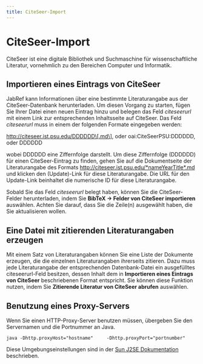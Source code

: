 ```yaml
---
title: CiteSeer-Import
---
```


# CiteSeer-Import

CiteSeer ist eine digitale Bibliothek und Suchmaschine für wissenschaftliche Literatur, vornehmlich zu den Bereichen Computer und Informatik.

## Importieren eines Eintrags von CiteSeer

JabRef kann Informationen über eine bestimmte Literaturangabe aus der CiteSeer-Datenbank herunterladen. Um diesen Vorgang zu starten, fügen Sie Ihrer Datei einen neuen Eintrag hinzu und belegen das Feld *citeseerurl* mit einem Link zur entsprechenden Inhaltsseite auf CiteSeer. Das Feld *citeseerurl* muss in einem der folgenden Formate eingegeben werden:

http://citeseer.ist.psu.edu/DDDDDD\[.md\], oder
oai:CiteSeerPSU:DDDDDD, oder
DDDDDD

wobei DDDDDD eine Ziffernfolge darstellt. Um diese Ziffernfolge (DDDDDD) für einen CiteSeer-Eintrag zu finden, gehen Sie auf die Dokumentseite der Literaturangabe des Formats http://citeseer.ist.psu.edu/*nameYearTitle*.md und klicken den (Update)-Link für diese Literaturangabe. Die URL für den Update-Link beinhaltet die numerische ID für diese Literaturangabe.

Sobald Sie das Feld *citeseerurl* belegt haben, können Sie die CiteSeer-Felder herunterladen, indem Sie **BibTeX -&gt; Felder von CiteSeer importieren** auswählen. Achten Sie darauf, dass Sie die Zeile(n) ausgewählt haben, die Sie aktualisieren wollen.

## Eine Datei mit zitierenden Literaturangaben erzeugen

Mit einem Satz von Literaturangaben können Sie eine Liste der Dokumente erzeugen, die die einzelnen Literaturangaben ihrerseits zitieren. Dazu muss jede Literaturangabe der entsprechenden Datenbank-Datei ein ausgefülltes citeseerurl-Feld besitzen, dessen Inhalt dem in **Importieren eines Eintrags von CiteSeer** beschriebenen Format entspricht. Sie können diese Funktion nutzen, indem Sie **Zitierende Literatur von CiteSeer abrufen** auswählen.

## Benutzung eines Proxy-Servers

Wenn Sie einen HTTP-Proxy-Server benutzen müssen, übergeben Sie den Servernamen und die Portnummer an Java.

`java -Dhttp.proxyHost="hostname"     -Dhttp.proxyPort="portnumber"`

Diese Umgebungseinstellungen sind in der [Sun J2SE Dokumentation](http://java.sun.com/j2se/1.4.2/docs/guide/net/properties.md) beschrieben.
